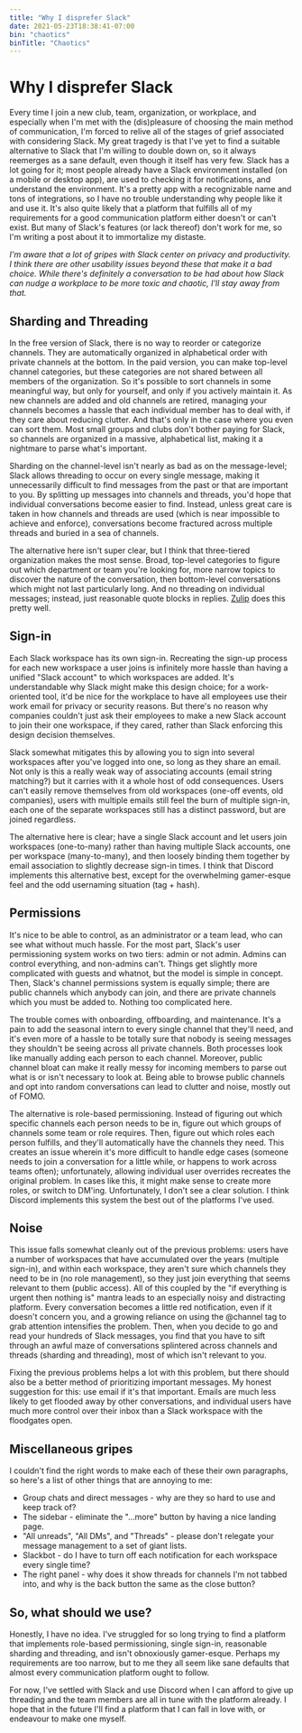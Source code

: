 ```yaml
---
title: "Why I disprefer Slack"
date: 2021-05-23T18:38:41-07:00
bin: "chaotics"
binTitle: "Chaotics"
---
```


# Why I disprefer Slack

Every time I join a new club, team, organization, or workplace, and especially when I'm met with the (dis)pleasure of choosing the main method of communication, I'm forced to relive all of the stages of grief associated with considering Slack. My great tragedy is that I've yet to find a suitable alternative to Slack that I'm willing to double down on, so it always reemerges as a sane default, even though it itself has very few. Slack has a lot going for it; most people already have a Slack environment installed (on a mobile or desktop app), are used to checking it for notifications, and understand the environment. It's a pretty app with a recognizable name and tons of integrations, so I have no trouble understanding why people like it and use it. It's also quite likely that a platform that fulfills all of my requirements for a good communication platform either doesn't or can't exist. But many of Slack's features (or lack thereof) don't work for me, so I'm writing a post about it to immortalize my distaste.

_I'm aware that a lot of gripes with Slack center on privacy and productivity. I think there are other usability issues beyond these that make it a bad choice. While there's definitely a conversation to be had about how Slack can nudge a workplace to be more toxic and chaotic, I'll stay away from that._


## Sharding and Threading

In the free version of Slack, there is no way to reorder or categorize channels. They are automatically organized in alphabetical order with private channels at the bottom. In the paid version, you can make top-level channel categories, but these categories are not shared between all members of the organization. So it's possible to sort channels in some meaningful way, but only for yourself, and only if you actively maintain it. As new channels are added and old channels are retired, managing your channels becomes a hassle that each individual member has to deal with, if they care about reducing clutter. And that's only in the case where you even can sort them. Most small groups and clubs don't bother paying for Slack, so channels are organized in a massive, alphabetical list, making it a nightmare to parse what's important.

Sharding on the channel-level isn't nearly as bad as on the message-level; Slack allows threading to occur on every single message, making it unnecessarily difficult to find messages from the past or that are important to you. By splitting up messages into channels and threads, you'd hope that individual conversations become easier to find. Instead, unless great care is taken in how channels and threads are used (which is near impossible to achieve and enforce), conversations become fractured across multiple threads and buried in a sea of channels.

The alternative here isn't super clear, but I think that three-tiered organization makes the most sense. Broad, top-level categories to figure out which department or team you're looking for, more narrow topics to discover the nature of the conversation, then bottom-level conversations which might not last particularly long. And no threading on individual messages; instead, just reasonable quote blocks in replies. [Zulip](https://zulip.com/) does this pretty well.


## Sign-in

Each Slack workspace has its own sign-in. Recreating the sign-up process for each new workspace a user joins is infinitely more hassle than having a unified "Slack account" to which workspaces are added. It's understandable why Slack might make this design choice; for a work-oriented tool, it'd be nice for the workplace to have all employees use their work email for privacy or security reasons. But there's no reason why companies couldn't just ask their employees to make a new Slack account to join their one workspace, if they cared, rather than Slack enforcing this design decision themselves.

Slack somewhat mitigates this by allowing you to sign into several workspaces after you've logged into one, so long as they share an email. Not only is this a really weak way of associating accounts (email string matching?) but it carries with it a whole host of odd consequences. Users can't easily remove themselves from old workspaces (one-off events, old companies), users with multiple emails still feel the burn of multiple sign-in, each one of the separate workspaces still has a distinct password, but are joined regardless.

The alternative here is clear; have a single Slack account and let users join workspaces (one-to-many) rather than having multiple Slack accounts, one per workspace (many-to-many), and then loosely binding them together by email association to slightly decrease sign-in times. I think that Discord implements this alternative best, except for the overwhelming gamer-esque feel and the odd usernaming situation (tag + hash).


## Permissions

It's nice to be able to control, as an administrator or a team lead, who can see what without much hassle. For the most part, Slack's user permissioning system works on two tiers: admin or not admin. Admins can control everything, and non-admins can't. Things get slightly more complicated with guests and whatnot, but the model is simple in concept. Then, Slack's channel permissions system is equally simple; there are public channels which anybody can join, and there are private channels which you must be added to. Nothing too complicated here.

The trouble comes with onboarding, offboarding, and maintenance. It's a pain to add the seasonal intern to every single channel that they'll need, and it's even more of a hassle to be totally sure that nobody is seeing messages they shouldn't be seeing across all private channels. Both processes look like manually adding each person to each channel. Moreover, public channel bloat can make it really messy for incoming members to parse out what is or isn't necessary to look at. Being able to browse public channels and opt into random conversations can lead to clutter and noise, mostly out of FOMO.

The alternative is role-based permissioning. Instead of figuring out which specific channels each person needs to be in, figure out which groups of channels some team or role requires. Then, figure out which roles each person fulfills, and they'll automatically have the channels they need. This creates an issue wherein it's more difficult to handle edge cases (someone needs to join a conversation for a little while, or happens to work across teams often); unfortunately, allowing individual user overrides recreates the original problem. In cases like this, it might make sense to create more roles, or switch to DM'ing. Unfortunately, I don't see a clear solution. I think Discord implements this system the best out of the platforms I've used.


## Noise

This issue falls somewhat cleanly out of the previous problems: users have a number of workspaces that have accumulated over the years (multiple sign-in), and within each workspace, they aren't sure which channels they need to be in (no role management), so they just join everything that seems relevant to them (public access). All of this coupled by the "if everything is urgent then nothing is" mantra leads to an especially noisy and distracting platform. Every conversation becomes a little red notification, even if it doesn't concern you, and a growing reliance on using the @channel tag to grab attention intensifies the problem. Then, when you decide to go and read your hundreds of Slack messages, you find that you have to sift through an awful maze of conversations splintered across channels and threads (sharding and threading), most of which isn't relevant to you.

Fixing the previous problems helps a lot with this problem, but there should also be a better method of prioritizing important messages. My honest suggestion for this: use email if it's that important. Emails are much less likely to get flooded away by other conversations, and individual users have much more control over their inbox than a Slack workspace with the floodgates open.


## Miscellaneous gripes

I couldn't find the right words to make each of these their own paragraphs, so here's a list of other things that are annoying to me:



*   Group chats and direct messages - why are they so hard to use and keep track of?
*   The sidebar - eliminate the "...more" button by having a nice landing page.
*   "All unreads", "All DMs", and "Threads" - please don't relegate your message management to a set of giant lists.
*   Slackbot - do I have to turn off each notification for each workspace every single time?
*   The right panel - why does it show threads for channels I'm not tabbed into, and why is the back button the same as the close button?


## So, what should we use?

Honestly, I have no idea. I've struggled for so long trying to find a platform that implements role-based permissioning, single sign-in, reasonable sharding and threading, and isn't obnoxiously gamer-esque. Perhaps my requirements are too narrow, but to me they all seem like sane defaults that almost every communication platform ought to follow.

For now, I've settled with Slack and use Discord when I can afford to give up threading and the team members are all in tune with the platform already. I hope that in the future I'll find a platform that I can fall in love with, or endeavour to make one myself.
